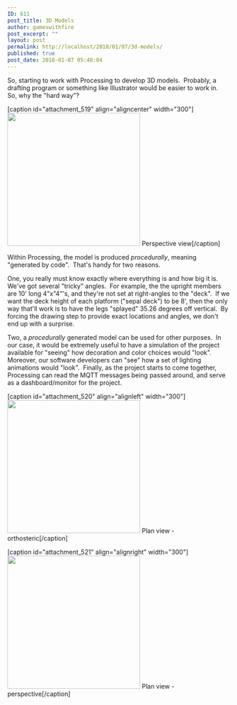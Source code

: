 ```yaml
---
ID: 611
post_title: 3D Models
author: gameswithfire
post_excerpt: ""
layout: post
permalink: http://localhost/2018/01/07/3d-models/
published: true
post_date: 2018-01-07 05:48:04
---
```

So, starting to work with Processing to develop 3D models.  Probably, a drafting program or something like Illustrator would be easier to work in.  So, why the "hard way"?

[caption id="attachment_519" align="aligncenter" width="300"]<img class="wp-image-519 size-medium" src="http://games-with-fire.com/wp-content/uploads/2018/01/layout_small.png" alt="" width="300" height="300" /> Perspective view[/caption]

Within Processing, the model is produced <i>procedurally</i>, meaning "generated by code".  That's handy for two reasons.

One, you really must know exactly where everything is and how big it is.  We've got several "tricky" angles.  For example, the the upright members are 10' long 4"x"4"'s, and they're not set at right-angles to the "deck".  If we want the deck height of each platform ("sepal deck") to be 8', then the only way that'll work is to have the legs "splayed" 35.26 degrees off vertical.  By forcing the drawing step to provide exact locations and angles, we don't end up with a surprise.

Two, a <em>procedurally</em> generated model can be used for other purposes.  In our case, it would be extremely useful to have a simulation of the project available for "seeing" how decoration and color choices would "look".  Moreover, our software developers can "see" how a set of lighting animations would "look".  Finally, as the project starts to come together, Processing can read the MQTT messages being passed around, and serve as a dashboard/monitor for the project.

[caption id="attachment_520" align="alignleft" width="300"]<img class="wp-image-520 size-medium" src="http://games-with-fire.com/wp-content/uploads/2018/01/layout_ortho_small.png" alt="" width="300" height="300" /> Plan view - orthosteric[/caption]

[caption id="attachment_521" align="alignright" width="300"]<img class="wp-image-521 size-medium" src="http://games-with-fire.com/wp-content/uploads/2018/01/layout_plan_small.png" alt="" width="300" height="300" /> Plan view - perspective[/caption]